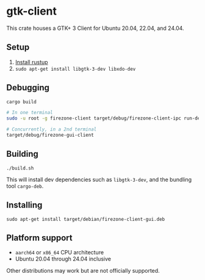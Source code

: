# gtk-client

This crate houses a GTK+ 3 Client for Ubuntu 20.04, 22.04, and 24.04.

## Setup

1. [Install rustup](https://rustup.rs/)
1. `sudo apt-get install libgtk-3-dev libxdo-dev`

## Debugging

```bash
cargo build

# In one terminal
sudo -u root -g firezone-client target/debug/firezone-client-ipc run-debug

# Concurrently, in a 2nd terminal
target/debug/firezone-gui-client
```

## Building

`./build.sh`

This will install dev dependencies such as `libgtk-3-dev`, and the bundling tool `cargo-deb`.

## Installing

`sudo apt-get install target/debian/firezone-client-gui.deb`

## Platform support

- `aarch64` or `x86_64` CPU architecture
- Ubuntu 20.04 through 24.04 inclusive

Other distributions may work but are not officially supported.
